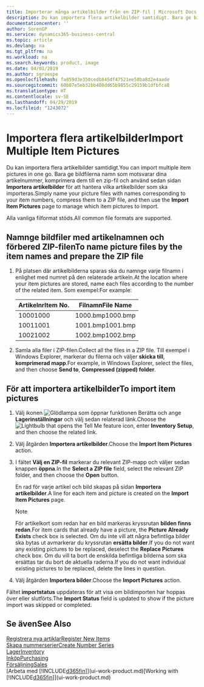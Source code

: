 ```yaml
---
title: Importerar många artikelbilder från en ZIP-fil | Microsoft Docs
description: Du kan importera flera artikelbilder samtidigt. Bara ge bildfilerna namn som motsvarar dina artikelnummer, komprimera dem till en zip-fil och använd sedan sidan Importera artikelbilder för att hantera vilka artikelbilder som ska importeras.
documentationcenter: ''
author: SorenGP
ms.service: dynamics365-business-central
ms.topic: article
ms.devlang: na
ms.tgt_pltfrm: na
ms.workload: na
ms.search.keywords: product, image
ms.date: 04/01/2019
ms.author: sgroespe
ms.openlocfilehash: fa859d3e350cedb845df47521ee58ba8d2e4aade
ms.sourcegitcommit: 60b87e5eb32bb408dd65b9855c29159b1dfbfca8
ms.translationtype: HT
ms.contentlocale: sv-SE
ms.lasthandoff: 04/29/2019
ms.locfileid: "1243072"
---
```

# <a name="import-multiple-item-pictures"></a><span data-ttu-id="15940-104">Importera flera artikelbilder</span><span class="sxs-lookup"><span data-stu-id="15940-104">Import Multiple Item Pictures</span></span>
<span data-ttu-id="15940-105">Du kan importera flera artikelbilder samtidigt.</span><span class="sxs-lookup"><span data-stu-id="15940-105">You can import multiple item pictures in one go.</span></span> <span data-ttu-id="15940-106">Bara ge bildfilerna namn som motsvarar dina artikelnummer, komprimera dem till en zip-fil och använd sedan sidan **Importera artikelbilder** för att hantera vilka artikelbilder som ska importeras.</span><span class="sxs-lookup"><span data-stu-id="15940-106">Simply name your picture files with names corresponding to your item numbers, compress them to a ZIP file, and then use the **Import Item Pictures** page to manage which item pictures to import.</span></span>

<span data-ttu-id="15940-107">Alla vanliga filformat stöds.</span><span class="sxs-lookup"><span data-stu-id="15940-107">All common file formats are supported.</span></span>

## <a name="to-name-picture-files-by-the-item-names-and-prepare-the-zip-file"></a><span data-ttu-id="15940-108">Namnge bildfiler med artikelnamnen och förbered ZIP-filen</span><span class="sxs-lookup"><span data-stu-id="15940-108">To name picture files by the item names and prepare the ZIP file</span></span>
1. <span data-ttu-id="15940-109">På platsen där artikelbilderna sparas ska du namnge varje filnamn i enlighet med numret på den relaterade artikeln.</span><span class="sxs-lookup"><span data-stu-id="15940-109">At the location where your item pictures are stored, name each files according to the number of the related item.</span></span> <span data-ttu-id="15940-110">Som exempel:</span><span class="sxs-lookup"><span data-stu-id="15940-110">For example:</span></span>

    |<span data-ttu-id="15940-111">Artikelnr</span><span class="sxs-lookup"><span data-stu-id="15940-111">Item No.</span></span>|<span data-ttu-id="15940-112">Filnamn</span><span class="sxs-lookup"><span data-stu-id="15940-112">File Name</span></span>|
    |-|-|
    |<span data-ttu-id="15940-113">1000</span><span class="sxs-lookup"><span data-stu-id="15940-113">1000</span></span>|<span data-ttu-id="15940-114">1000.bmp</span><span class="sxs-lookup"><span data-stu-id="15940-114">1000.bmp</span></span>|
    |<span data-ttu-id="15940-115">1001</span><span class="sxs-lookup"><span data-stu-id="15940-115">1001</span></span>|<span data-ttu-id="15940-116">1001.bmp</span><span class="sxs-lookup"><span data-stu-id="15940-116">1001.bmp</span></span>|
    |<span data-ttu-id="15940-117">1002</span><span class="sxs-lookup"><span data-stu-id="15940-117">1002</span></span>|<span data-ttu-id="15940-118">1002.bmp</span><span class="sxs-lookup"><span data-stu-id="15940-118">1002.bmp</span></span>|

2. <span data-ttu-id="15940-119">Samla alla filer i ZIP-filen.</span><span class="sxs-lookup"><span data-stu-id="15940-119">Collect all the files in a ZIP file.</span></span> <span data-ttu-id="15940-120">Till exempel i Windows Explorer, markerar du filerna och väljer **skicka till**, **komprimerad mapp**.</span><span class="sxs-lookup"><span data-stu-id="15940-120">For example, in Windows Explorer, select the files, and then choose **Send to**, **Compressed (zipped) folder**.</span></span>     

## <a name="to-import-item-pictures"></a><span data-ttu-id="15940-121">För att importera artikelbilder</span><span class="sxs-lookup"><span data-stu-id="15940-121">To import item pictures</span></span>
1. <span data-ttu-id="15940-122">Välj ikonen ![Glödlampa som öppnar funktionen Berätta](media/ui-search/search_small.png "Berätta vad du vill göra") och ange **Lagerinställningar** och välj sedan relaterad länk.</span><span class="sxs-lookup"><span data-stu-id="15940-122">Choose the ![Lightbulb that opens the Tell Me feature](media/ui-search/search_small.png "Tell me what you want to do") icon, enter **Inventory Setup**, and then choose the related link.</span></span>
2. <span data-ttu-id="15940-123">Välj åtgärden **Importera artikelbilder**.</span><span class="sxs-lookup"><span data-stu-id="15940-123">Choose the **Import Item Pictures** action.</span></span>
3. <span data-ttu-id="15940-124">I fältet **Välj en ZIP-fil** markerar du relevant ZIP-mapp och väljer sedan knappen **öppna**.</span><span class="sxs-lookup"><span data-stu-id="15940-124">In the **Select a ZIP file** field, select the relevant ZIP folder, and then choose the **Open** button.</span></span>

    <span data-ttu-id="15940-125">En rad för varje artikel och bild skapas på sidan **Importera artikelbilder**.</span><span class="sxs-lookup"><span data-stu-id="15940-125">A line for each item and picture is created on the **Import Item Pictures** page.</span></span>

    > [!NOTE]
    > <span data-ttu-id="15940-126">För artikelkort som redan har en bild markeras kryssrutan **bilden finns redan**.</span><span class="sxs-lookup"><span data-stu-id="15940-126">For item cards that already have a picture, the **Picture Already Exists** check box is selected.</span></span> <span data-ttu-id="15940-127">Om du inte vill att några befintliga bilder ska bytas ut avmarkerar du kryssrutan **ersätta bilder**.</span><span class="sxs-lookup"><span data-stu-id="15940-127">If you do not want any existing pictures to be replaced, deselect the **Replace Pictures** check box.</span></span> <span data-ttu-id="15940-128">Om du vill ta bort de enskilda befintliga bilderna som ska ersättas tar du bort de aktuella raderna.</span><span class="sxs-lookup"><span data-stu-id="15940-128">If you do not want individual existing pictures to be replaced, delete the lines in question.</span></span>

3. <span data-ttu-id="15940-129">Välj åtgärden **Importera bilder**.</span><span class="sxs-lookup"><span data-stu-id="15940-129">Choose the **Import Pictures** action.</span></span>

<span data-ttu-id="15940-130">Fältet **importstatus** uppdateras för att visa om bildimporten har hoppas över eller slutförts.</span><span class="sxs-lookup"><span data-stu-id="15940-130">The **Import Status** field is updated to show if the picture import was skipped or completed.</span></span>       

## <a name="see-also"></a><span data-ttu-id="15940-131">Se även</span><span class="sxs-lookup"><span data-stu-id="15940-131">See Also</span></span>
[<span data-ttu-id="15940-132">Registrera nya artiklar</span><span class="sxs-lookup"><span data-stu-id="15940-132">Register New Items</span></span>](inventory-how-register-new-items.md)  
[<span data-ttu-id="15940-133">Skapa nummerserier</span><span class="sxs-lookup"><span data-stu-id="15940-133">Create Number Series</span></span>](ui-create-number-series.md)  
[<span data-ttu-id="15940-134">Lager</span><span class="sxs-lookup"><span data-stu-id="15940-134">Inventory</span></span>](inventory-manage-inventory.md)  
[<span data-ttu-id="15940-135">Inköp</span><span class="sxs-lookup"><span data-stu-id="15940-135">Purchasing</span></span>](purchasing-manage-purchasing.md)  
[<span data-ttu-id="15940-136">Försäljning</span><span class="sxs-lookup"><span data-stu-id="15940-136">Sales</span></span>](sales-manage-sales.md)  
<span data-ttu-id="15940-137">[Arbeta med [!INCLUDE[d365fin](includes/d365fin_md.md)]](ui-work-product.md)</span><span class="sxs-lookup"><span data-stu-id="15940-137">[Working with [!INCLUDE[d365fin](includes/d365fin_md.md)]](ui-work-product.md)</span></span>
